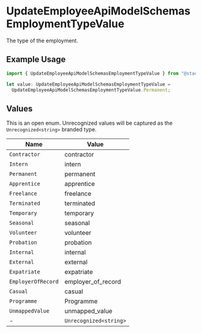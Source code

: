 # UpdateEmployeeApiModelSchemasEmploymentTypeValue

The type of the employment.

## Example Usage

```typescript
import { UpdateEmployeeApiModelSchemasEmploymentTypeValue } from "@stackone/stackone-client-ts/sdk/models/shared";

let value: UpdateEmployeeApiModelSchemasEmploymentTypeValue =
  UpdateEmployeeApiModelSchemasEmploymentTypeValue.Permanent;
```

## Values

This is an open enum. Unrecognized values will be captured as the `Unrecognized<string>` branded type.

| Name                   | Value                  |
| ---------------------- | ---------------------- |
| `Contractor`           | contractor             |
| `Intern`               | intern                 |
| `Permanent`            | permanent              |
| `Apprentice`           | apprentice             |
| `Freelance`            | freelance              |
| `Terminated`           | terminated             |
| `Temporary`            | temporary              |
| `Seasonal`             | seasonal               |
| `Volunteer`            | volunteer              |
| `Probation`            | probation              |
| `Internal`             | internal               |
| `External`             | external               |
| `Expatriate`           | expatriate             |
| `EmployerOfRecord`     | employer_of_record     |
| `Casual`               | casual                 |
| `Programme`            | Programme              |
| `UnmappedValue`        | unmapped_value         |
| -                      | `Unrecognized<string>` |